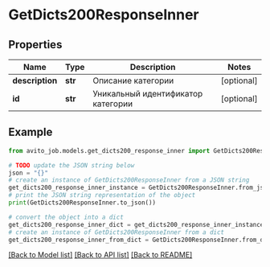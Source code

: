 # GetDicts200ResponseInner


## Properties

Name | Type | Description | Notes
------------ | ------------- | ------------- | -------------
**description** | **str** | Описание категории | [optional] 
**id** | **str** | Уникальный идентификатор категории | [optional] 

## Example

```python
from avito_job.models.get_dicts200_response_inner import GetDicts200ResponseInner

# TODO update the JSON string below
json = "{}"
# create an instance of GetDicts200ResponseInner from a JSON string
get_dicts200_response_inner_instance = GetDicts200ResponseInner.from_json(json)
# print the JSON string representation of the object
print(GetDicts200ResponseInner.to_json())

# convert the object into a dict
get_dicts200_response_inner_dict = get_dicts200_response_inner_instance.to_dict()
# create an instance of GetDicts200ResponseInner from a dict
get_dicts200_response_inner_from_dict = GetDicts200ResponseInner.from_dict(get_dicts200_response_inner_dict)
```
[[Back to Model list]](../README.md#documentation-for-models) [[Back to API list]](../README.md#documentation-for-api-endpoints) [[Back to README]](../README.md)


